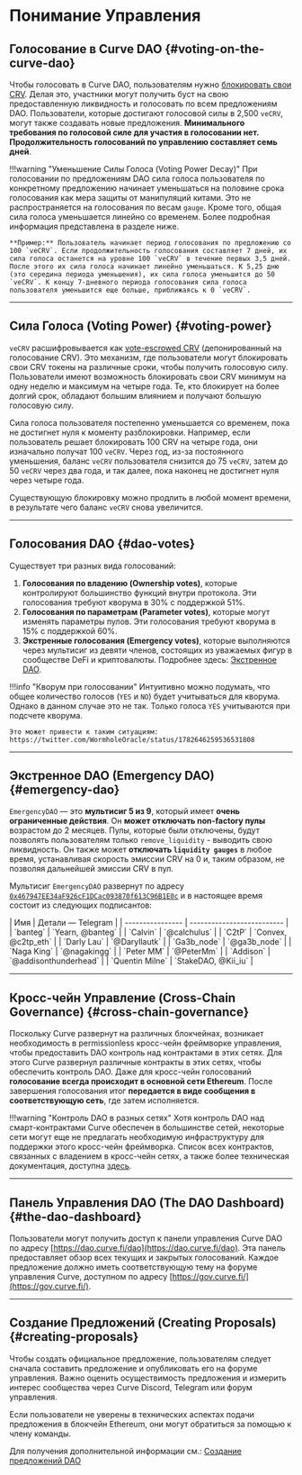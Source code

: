 <h1>Понимание Управления</h1>

## **Голосование в Curve DAO** {#voting-on-the-curve-dao}

Чтобы голосовать в Curve DAO, пользователям нужно [блокировать свои CRV](../vecrv/locking-your-crv.md). Делая это, участники могут получить буст на свою предоставленную ликвидность и голосовать по всем предложениям DAO. Пользователи, которые достигают голосовой силы в 2,500 `veCRV`, могут также создавать новые предложения. **Минимального требования по голосовой силе для участия в голосовании нет. Продолжительность голосований по управлению составляет семь дней**.

!!!warning "Уменьшение Силы Голоса (Voting Power Decay)"
    При голосовании по предложениям DAO сила голоса пользователя по конкретному предложению начинает уменьшаться на половине срока голосования как мера защиты от манипуляций китами. Это не распространяется на голосования по весам `gauge`. Кроме того, общая сила голоса уменьшается линейно со временем. Более подробная информация представлена в разделе ниже.

    **Пример:** Пользователь начинает период голосования по предложению со 100 `veCRV`. Если продолжительность голосования составляет 7 дней, их сила голоса останется на уровне 100 `veCRV` в течение первых 3,5 дней. После этого их сила голоса начинает линейно уменьшаться. К 5,25 дню (это середина периода уменьшения), их сила голоса уменьшится до 50 `veCRV`. К концу 7-дневного периода голосования сила голоса пользователя уменьшится еще больше, приближаясь к 0 `veCRV`.

---

## **Сила Голоса (Voting Power)** {#voting-power}

`veCRV` расшифровывается как [vote-escrowed CRV](../vecrv/overview.md) (депонированный на голосование CRV). Это механизм, где пользователи могут блокировать свои CRV токены на различные сроки, чтобы получить голосовую силу. Пользователи имеют возможность блокировать свои CRV минимум на одну неделю и максимум на четыре года. Те, кто блокирует на более долгий срок, обладают большим влиянием и получают большую голосовую силу.

Сила голоса пользователя постепенно уменьшается со временем, пока не достигнет нуля к моменту разблокировки. Например, если пользователь решает блокировать 100 CRV на четыре года, они изначально получат 100 `veCRV`. Через год, из-за постоянного уменьшения, баланс `veCRV` пользователя снизится до 75 `veCRV`, затем до 50 `veCRV` через два года, и так далее, пока наконец не достигнет нуля через четыре года.

Существующую блокировку можно продлить в любой момент времени, в результате чего баланс `veCRV` снова увеличится.

---

## **Голосования DAO** {#dao-votes}

Существует три разных вида голосований:

1. **Голосования по владению (Ownership votes)**, которые контролируют большинство функций внутри протокола. Эти голосования требуют кворума в 30% с поддержкой 51%.
2. **Голосования по параметрам (Parameter votes)**, которые могут изменять параметры пулов. Эти голосования требуют кворума в 15% с поддержкой 60%.
3. **Экстренные голосования (Emergency votes)**, которые выполняются через мультисиг из девяти членов, состоящих из уважаемых фигур в сообществе DeFi и криптовалюты. Подробнее здесь: [Экстренное DAO](#emergency-dao).

!!!info "Кворум при голосовании"
    Интуитивно можно подумать, что общее количество голосов (`YES` и `NO`) будет учитываться для кворума. Однако в данном случае это не так. Только голоса `YES` учитываются при подсчете кворума.

    Это может привести к таким ситуациям: https://twitter.com/WormholeOracle/status/1782646259536531808

---

## **Экстренное DAO (Emergency DAO)** {#emergency-dao}

`EmergencyDAO` — это **мультисиг 5 из 9**, который имеет **очень ограниченные действия**. Он **может отключать non-factory пулы** возрастом до 2 месяцев. Пулы, которые были отключены, будут позволять пользователям только `remove_liquidity` - выводить свою ликвидность. Он также может **отключать `liquidity gauges`** в любое время, устанавливая скорость эмиссии CRV на 0 и, таким образом, не позволяя дальнейшей эмиссии CRV в пул.

Мультисиг `EmergencyDAO` развернут по адресу [`0x467947EE34aF926cF1DCac093870f613C96B1E0c`](https://etherscan.io/address/0x467947EE34aF926cF1DCac093870f613C96B1E0c) и в настоящее время состоит из следующих подписантов:

<div class="centered" markdown="block">
| Имя              | Детали — Telegram          |
| ---------------- | -------------------------- |
| `banteg`         | `Yearn, @banteg`           |
| `Calvin`         | `@calchulus`               |
| `C2tP`           | `Convex, @c2tp_eth`        |
| `Darly Lau`      | `@Daryllautk`              |
| `Ga3b_node`      | `@ga3b_node`               |
| `Naga King`      | `@nagakingg`               |
| `Peter MM`       | `@PeterMm`                 |
| `Addison`        | `@addisonthunderhead`      |
| `Quentin Milne`  | `StakeDAO, @Kii_iu`        |
</div>

---

## **Кросс-чейн Управление (Cross-Chain Governance)** {#cross-chain-governance}

Поскольку Curve развернут на различных блокчейнах, возникает необходимость в permissionless кросс-чейн фреймворке управления, чтобы предоставить DAO контроль над контрактами в этих сетях. Для этого Curve развернул различные контракты в этих сетях, чтобы обеспечить контроль DAO. Даже для кросс-чейн голосований **голосование всегда происходит в основной сети Ethereum**. После завершения голосования итог **передается в виде сообщения в соответствующую сеть**, где затем исполняется.

!!!warning "Контроль DAO в разных сетях"
    Хотя контроль DAO над смарт-контрактами Curve обеспечен в большинстве сетей, некоторые сети могут еще не предлагать необходимую инфраструктуру для поддержки этого кросс-чейн фреймворка. Список всех контрактов, связанных с владением в кросс-чейн сетях, а также более техническая документация, доступна [здесь](https://docs.curve.fi/deployments/xgov-xgauges/#curve-x-gov).

---

## **Панель Управления DAO (The DAO Dashboard)** {#the-dao-dashboard}

Пользователи могут получить доступ к панели управления Curve DAO по адресу [https://dao.curve.fi/dao](https://dao.curve.fi/dao). Эта панель предоставляет обзор всех текущих и закрытых голосований. Каждое предложение должно иметь соответствующую тему на форуме управления Curve, доступном по адресу [https://gov.curve.fi/](https://gov.curve.fi/).

---

## **Создание Предложений (Creating Proposals)** {#creating-proposals}

Чтобы создать официальное предложение, пользователям следует сначала составить предложение и опубликовать его на форуме управления. Важно оценить осуществимость предложения и измерить интерес сообщества через Curve Discord, Telegram или форум управления.

Если пользователи не уверены в технических аспектах подачи предложения в блокчейн Ethereum, они могут обратиться за помощью к члену команды.

Для получения дополнительной информации см.: [Создание предложений DAO](./proposals/creating-a-dao-proposal.md)

